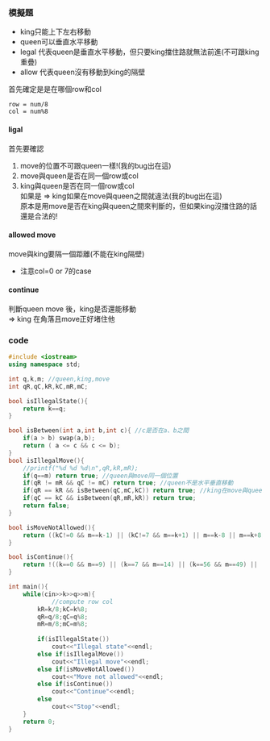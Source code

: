 ### 模擬題
* king只能上下左右移動
* queen可以垂直水平移動
* legal 代表queen是垂直水平移動，但只要king擋住路就無法前進(不可跟king重疊)
* allow 代表queen沒有移動到king的隔壁

首先確定是是在哪個row和col
```
row = num/8
col = num%8
```
#### ligal   
首先要確認  
  1. move的位置不可跟queen一樣!(我的bug出在這)  
  2. move與queen是否在同一個row或col   
  3. king與queen是否在同一個row或col    
    如果是 => king如果在move與queen之間就違法(我的bug出在這)    
              原本是用move是否在king與queen之間來判斷的，但如果king沒擋住路的話還是合法的!    

#### allowed move   
move與king要隔一個距離(不能在king隔壁)  
* 注意col=0 or 7的case

#### continue
判斷queen move 後，king是否還能移動  
  => king 在角落且move正好堵住他   
  
### code
```cpp
#include <iostream>
using namespace std;

int q,k,m; //queen,king,move
int qR,qC,kR,kC,mR,mC;

bool isIllegalState(){
	return k==q;
}

bool isBetween(int a,int b,int c){ //c是否在a、b之間
	if(a > b) swap(a,b);
	return ( a <= c && c <= b);
}
bool isIllegalMove(){
	//printf("%d %d %d\n",qR,kR,mR);
	if(q==m) return true; //queen與move同一個位置
	if(qR != mR && qC != mC) return true; //queen不是水平垂直移動
	if(qR == kR && isBetween(qC,mC,kC)) return true; //king在move與queen中間
	if(qC == kC && isBetween(qR,mR,kR)) return true;
	return false;
}

bool isMoveNotAllowed(){
	return ((kC!=0 && m==k-1) || (kC!=7 && m==k+1) || m==k-8 || m==k+8); //注意col=0,7的case
}

bool isContinue(){
	return !((k==0 && m==9) || (k==7 && m==14) || (k==56 && m==49) || (k==63 && m==54));
}

int main(){
	while(cin>>k>>q>>m){
    		//compute row col
		kR=k/8;kC=k%8;
		qR=q/8;qC=q%8;
		mR=m/8;mC=m%8;
		
		if(isIllegalState()) 
			cout<<"Illegal state"<<endl;
		else if(isIllegalMove()) 
			cout<<"Illegal move"<<endl;
		else if(isMoveNotAllowed())
			cout<<"Move not allowed"<<endl;
		else if(isContinue())
			cout<<"Continue"<<endl;
		else
			cout<<"Stop"<<endl;
	}
	return 0;
}
```
